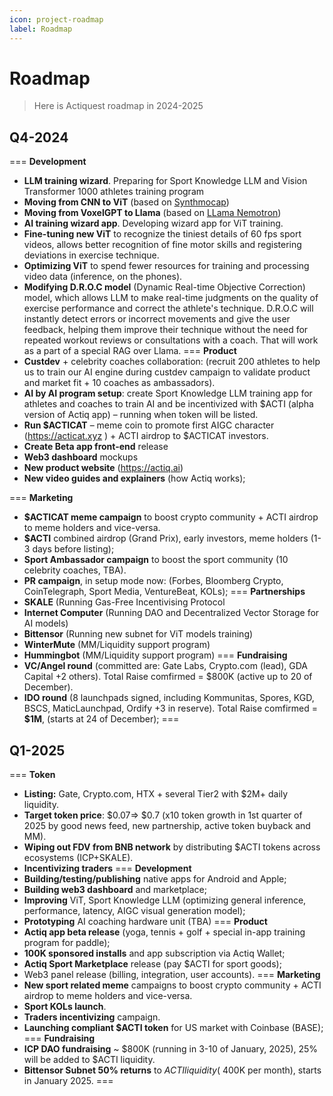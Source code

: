 ```yaml
---
icon: project-roadmap
label: Roadmap
---
```


# Roadmap

> Here is Actiquest roadmap in 2024-2025

## Q4-2024 
=== **Development**
- **LLM training wizard**. Preparing for Sport Knowledge LLM and Vision Transformer 1000 athletes training program
- **Moving from CNN to ViT** (based on [Synthmocap](https://microsoft.github.io/SynthMoCap/))
- **Moving from VoxelGPT to Llama** (based on [LLama Nemotron](https://huggingface.co/nvidia/Llama-3.1-Nemotron-70B-Instruct-HF/))
- **AI training wizard app**. Developing wizard app for ViT training.
- **Fine-tuning new ViT** to recognize the tiniest details of 60 fps sport videos, allows better recognition of fine motor skills and registering deviations in exercise technique.
- **Optimizing ViT** to spend fewer resources for training and processing video data (inference, on the phones).
- **Modifying D.R.O.C model** (Dynamic Real-time Objective Correction) model, which allows LLM to make real-time judgments on the quality of exercise performance and correct the athlete's technique. D.R.O.C will instantly detect errors or incorrect movements and give the user feedback, helping them improve their technique without the need for repeated workout reviews or consultations with a coach. That will work as a part of a special RAG over Llama.
=== **Product**
- **Custdev** + celebrity coaches collaboration: (recruit 200 athletes to help us to train our AI engine during custdev campaign to validate product and market fit + 10 coaches as ambassadors).
- **AI by AI program setup**: create Sport Knowledge LLM training app for athletes and coaches to train AI and be incentivized with $ACTI (alpha version of Actiq app) – running when token will be listed.
- **Run $ACTICAT** – meme coin to promote first AIGC character (https://acticat.xyz ) + ACTI airdrop to $ACTICAT investors.
- **Create Beta app front-end** release
- **Web3 dashboard** mockups
- **New product website** (https://actiq.ai)
- **New video guides and explainers** (how Actiq works);

=== **Marketing**
- **$ACTICAT meme campaign** to boost crypto community + ACTI airdrop to meme holders and vice-versa.
- **$ACTI** combined airdrop (Grand Prix), early investors, meme holders (1-3 days before listing);
- **Sport Ambassador campaign** to boost the sport community (10 celebrity coaches, TBA).
- **PR campaign**, in setup mode now: (Forbes, Bloomberg Crypto, CoinTelegraph, Sport Media, VentureBeat, KOLs);
=== **Partnerships**
- **SKALE** (Running Gas-Free Incentivising Protocol
- **Internet Computer** (Running DAO and Decentralized Vector Storage for AI models)
- **Bittensor** (Running new subnet for ViT models training)
- **WinterMute** (MM/Liquidity support program)
- **Hummingbot** (MM/Liquidity support program)
=== **Fundraising**
- **VC/Angel round** (committed are: Gate Labs, Crypto.com (lead), GDA Capital +2 others). Total Raise comfirmed = $800K (active up to 20 of December).
- **IDO round** (8 launchpads signed, including Kommunitas, Spores, KGD, BSCS, MaticLaunchpad, Ordify +3 in reserve). Total Raise comfirmed = **$1M**, (starts at 24 of December);
===

## Q1-2025
=== **Token**
- **Listing:** Gate, Crypto.com, HTX + several Tier2 with $2M+ daily liquidity.
- **Target token price**: $0.07=> $0.7 (x10 token growth in 1st quarter of 2025 by good news feed, new partnership, active token buyback and MM).
- **Wiping out FDV from BNB network** by distributing $ACTI tokens across ecosystems (ICP+SKALE).
- **Incentivizing traders**
=== **Development**
- **Building/testing/publishing** native apps for Android and Apple;
- **Building web3 dashboard** and marketplace;
- **Improving** ViT, Sport Knowledge LLM (optimizing general inference, performance, latency, AIGC visual generation model);
- **Prototyping** AI coaching hardware unit (TBA)
=== **Product**
- **Actiq app beta release** (yoga, tennis + golf + special in-app training program for paddle);
- **100K sponsored installs** and app subscription via Actiq Wallet;
- **Actiq Sport Marketplace** release (pay $ACTI for sport goods);
- Web3 panel release (billing, integration, user accounts).
=== **Marketing**
- **New sport related meme** campaigns to boost crypto community + ACTI airdrop to meme holders and vice-versa.
- **Sport KOLs launch**.
- **Traders incentivizing** campaign.
- **Launching compliant $ACTI token** for US market with Coinbase (BASE);
=== **Fundraising**
- **ICP DAO fundraising** ~ $800K (running in 3-10 of January, 2025), 25% will be added to $ACTI liquidity.
- **Bittensor Subnet 50% returns** to $ACTI liquidity (~$400K per month), starts in January 2025.
===
